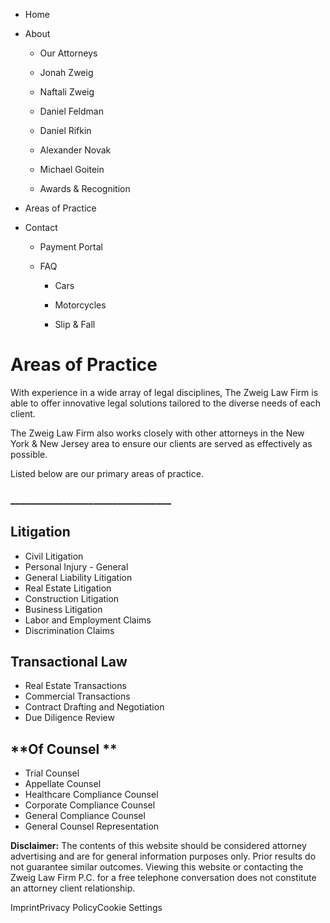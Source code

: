   * Home

  * About

    * Our Attorneys

    * Jonah Zweig

    * Naftali Zweig

    * Daniel Feldman

    * Daniel Rifkin

    * Alexander Novak

    * Michael Goitein

    * Awards & Recognition

  * Areas of Practice

  * Contact

    * Payment Portal

    * FAQ

      * Cars

      * Motorcycles

      * Slip & Fall

# Areas of Practice

With experience in a wide array of legal disciplines, The Zweig Law Firm is
able to offer innovative legal solutions tailored to the diverse needs of each
client.

  

The Zweig Law Firm also works closely with other attorneys in the New York &
New Jersey area to ensure our clients are served as effectively as possible.

  

Listed below are our primary areas of practice.

### _________________________________

##  **Litigation**

  * Civil Litigation  
  * Personal Injury - General
  * General Liability Litigation
  * Real Estate Litigation
  * Construction Litigation
  * Business Litigation
  * Labor and Employment Claims
  * Discrimination Claims

##  **Transactional Law**

  * Real Estate Transactions
  * Commercial Transactions
  * Contract Drafting and Negotiation
  * Due Diligence Review

##  **Of Counsel  **

  * Trial Counsel
  * Appellate Counsel
  * Healthcare Compliance Counsel
  * Corporate Compliance Counsel     
  * General Compliance Counsel
  * General Counsel Representation

 **Disclaimer:** The contents of this website should be considered attorney
advertising and are for general information purposes only. Prior results do
not guarantee similar outcomes.  Viewing this website or contacting the Zweig
Law Firm P.C. for a free telephone conversation does not constitute an
attorney client relationship.

ImprintPrivacy PolicyCookie Settings

